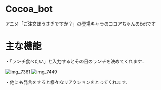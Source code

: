 # Cocoa_bot
アニメ「ご注文はうさぎですか？」の登場キャラのココアちゃんのbotです

# 主な機能
・「ランチ食べたい」と入力するとその日のランチを決めてくれます．

![img_7361](https://user-images.githubusercontent.com/38418653/48751534-3a44c580-ecc8-11e8-94cd-bb71fd1e902f.jpg)
![img_7449](https://user-images.githubusercontent.com/38418653/48751537-3d3fb600-ecc8-11e8-94f7-a280375c7586.jpg)


・他にも発言をすると様々なリアクションをとってくれます．

